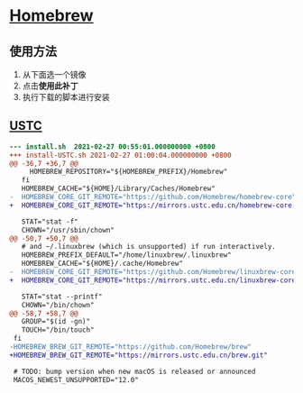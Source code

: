 # [Homebrew](https://brew.sh/)

<script>
export default {
  data: () => ({
    sourceURL: 'https://github.com/Homebrew/install/blob/master/install.sh',
    filename: 'homebrew-install.sh',
  })
}
</script>

## 使用方法

1. 从下面选一个镜像
2. 点击**使用此补丁**
3. 执行下载的脚本进行安装

## [USTC](https://mirrors.ustc.edu.cn/help/brew.git.html)

<Patch :sourceURL="sourceURL" :filename="filename">

```diff
--- install.sh	2021-02-27 00:55:01.000000000 +0800
+++ install-USTC.sh	2021-02-27 01:00:04.000000000 +0800
@@ -36,7 +36,7 @@
     HOMEBREW_REPOSITORY="${HOMEBREW_PREFIX}/Homebrew"
   fi
   HOMEBREW_CACHE="${HOME}/Library/Caches/Homebrew"
-  HOMEBREW_CORE_GIT_REMOTE="https://github.com/Homebrew/homebrew-core"
+  HOMEBREW_CORE_GIT_REMOTE="https://mirrors.ustc.edu.cn/homebrew-core.git"

   STAT="stat -f"
   CHOWN="/usr/sbin/chown"
@@ -50,7 +50,7 @@
   # and ~/.linuxbrew (which is unsupported) if run interactively.
   HOMEBREW_PREFIX_DEFAULT="/home/linuxbrew/.linuxbrew"
   HOMEBREW_CACHE="${HOME}/.cache/Homebrew"
-  HOMEBREW_CORE_GIT_REMOTE="https://github.com/Homebrew/linuxbrew-core"
+  HOMEBREW_CORE_GIT_REMOTE="https://mirrors.ustc.edu.cn/linuxbrew-core.git"

   STAT="stat --printf"
   CHOWN="/bin/chown"
@@ -58,7 +58,7 @@
   GROUP="$(id -gn)"
   TOUCH="/bin/touch"
 fi
-HOMEBREW_BREW_GIT_REMOTE="https://github.com/Homebrew/brew"
+HOMEBREW_BREW_GIT_REMOTE="https://mirrors.ustc.edu.cn/brew.git"

 # TODO: bump version when new macOS is released or announced
 MACOS_NEWEST_UNSUPPORTED="12.0"
```

</Patch>
